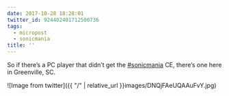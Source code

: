 ```yaml
---
date: 2017-10-28 18:28:01
twitter_id: 924402401712500736
tags:
  - micropost
  - sonicmania
title: ''
---
```


So if there’s a PC player that didn’t get the [#sonicmania](https://twitter.com/hashtag/sonicmania) CE, there’s one here in Greenville, SC.

![Image from twitter]({{ "/" | relative_url  }}images/DNQjFAeUQAAuFvY.jpg)
